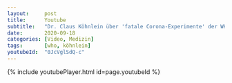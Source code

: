 ```yaml
---
layout:     post
title:      Youtube
subtitle:   "Dr. Claus Köhnlein über 'fatale Corona-Experimente' der WHO"
date:       2020-09-18
categories: [Video, Medizin]
tags:       [who, köhnlein]
youtubeId:  "0JcVglSdQ-c"
---
```

{% include youtubePlayer.html id=page.youtubeId %}
